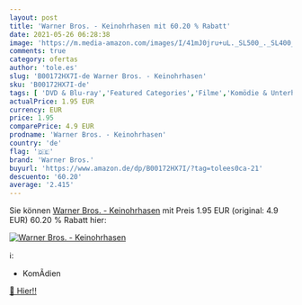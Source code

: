 ```yaml
---
layout: post
title: 'Warner Bros. - Keinohrhasen mit 60.20 % Rabatt'
date: 2021-05-26 06:28:38
image: 'https://m.media-amazon.com/images/I/41mJ0jru+uL._SL500_._SL400_.jpg'
comments: true
category: ofertas
author: 'tole.es'
slug: 'B00172HX7I-de Warner Bros. - Keinohrhasen'
sku: 'B00172HX7I-de'
tags: [ 'DVD & Blu-ray','Featured Categories','Filme','Komödie & Unterhaltung','Romantik','Schauspieler','Til Schweiger','warner bros.', ]
actualPrice: 1.95 EUR
currency: EUR
price: 1.95
comparePrice: 4.9 EUR
prodname: 'Warner Bros. - Keinohrhasen'
country: 'de'
flag: '🇩🇪'
brand: 'Warner Bros.'
buyurl: 'https://www.amazon.de/dp/B00172HX7I/?tag=tolees0ca-21'
descuento: '60.20'
average: '2.415'
---
```


Sie können [Warner Bros. - Keinohrhasen](https://www.amazon.de/dp/B00172HX7I/?tag=tolees0ca-21) mit Preis 1.95 EUR (original: 4.9 EUR) 60.20 % Rabatt hier:

[![Warner Bros. - Keinohrhasen](https://m.media-amazon.com/images/I/41mJ0jru+uL._SL500_._SL400_.jpg)](https://www.amazon.de/dp/B00172HX7I/?tag=tolees0ca-21)

ℹ️:

- KomÃdien

[🛒 Hier!!](https://www.amazon.de/dp/B00172HX7I/?tag=tolees0ca-21)
